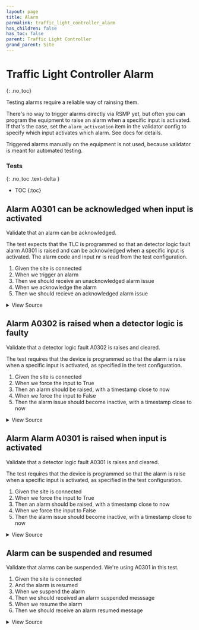 ```yaml
---
layout: page
title: Alarm
parmalink: traffic_light_controller_alarm
has_children: false
has_toc: false
parent: Traffic Light Controller
grand_parent: Site
---
```


# Traffic Light Controller Alarm
{: .no_toc}

Testing alarms require a reliable way of rainsing them.

There's no way to trigger alarms directly via RSMP yet,
but often you can program the equipment to raise an alarm
when a specific input is activated. If that's the case,
set the `alarm_activcation` item in the validator config to
specify which input activates which alarm. See docs for details.

Triggered alarms manually on the equipment is not used,
because validator is meant for automated testing.

### Tests
{: .no_toc .text-delta }

- TOC
{:toc}

## Alarm A0301 can be acknowledged when input is activated

Validate that an alarm can be acknowledged.

The test expects that the TLC is programmed so that an detector logic fault
alarm A0301 is raised and can be acknowledged when a specific input is activated.
The alarm code and input nr is read from the test configuration.

1. Given the site is connected
2. When we trigger an alarm
2. Then we should receive an unacknowledged alarm issue 
4. When we acknowledge the alarm
5. Then we should recieve an acknowledged alarm issue

<details markdown="block">
  <summary>
     View Source
  </summary>
```ruby
Validator::Site.connected do |task,supervisor,site|
  prepare task, site
  alarm_code_id = 'A0301'   # what alarm to expect
  timeout  = Validator.config['timeouts']['alarm']
  log "Activating alarm #{alarm_code_id}"
  deactivate = with_alarm_activated(task, site, alarm_code_id) do |alarm|   # raise alarm, by activating input
    log "Alarm #{alarm_code_id} is now active"
    # verify timestamp
    alarm_time = Time.parse(alarm.attributes["aTs"])
    expect(alarm_time).to be_within(1.minute).of Time.now.utc
    # test acknowledge and confirm
    log "Acknowledge alarm #{alarm_code_id}"
    collect_task = task.async do
      RSMP::AlarmCollector.new(site,
        num: 1,
        query: {'aCId'=>alarm_code_id, 'aSp' => /Issue/i, 'ack' => /Acknowledged/i, 'aS' => 'Active'},
        timeout: timeout
      ).collect!
    end
    m_id = RSMP::Message.make_m_id  # generate a message id, that can be used to listen for repsonses
    alarm = RSMP::AlarmAcknowledged.new(
      'mId' => m_id,
      'cId' => Validator.config['main_component'],
      'aTs' => site.clock.to_s,
      'aCId' => alarm_code_id
    )
    site.send_message alarm, nil
    messages = collect_task.wait
    expect(messages).to be_an(Array)
    expect(messages.first).to be_a(RSMP::Alarm)
  end
end
```
</details>




## Alarm A0302 is raised when a detector logic is faulty

Validate that a detector logic fault A0302 is raises and cleared.

The test requires that the device is programmed so that the alarm
is raise when a specific input is activated, as specified in the
test configuration.

1. Given the site is connected
2. When we force the input to True
3. Then an alarm should be raised, with a timestamp close to now
4. When we force the input to False
5. Then the alarm issue should become inactive, with a timestamp close to now

<details markdown="block">
  <summary>
     View Source
  </summary>
```ruby
Validator::Site.connected do |task,supervisor,site|
  alarm_code_id = 'A0302'
  prepare task, site
  def verify_timestamp alarm, duration=1.minute
    alarm_time = Time.parse(alarm.attributes["aTs"])
    expect(alarm_time).to be_within(duration).of Time.now.utc
  end
  deactivate = with_alarm_activated(task, site, alarm_code_id) do |alarm|   # raise alarm, by activating input
    verify_timestamp alarm
    log "Alarm #{alarm_code_id} is now Active"
  end
  verify_timestamp deactivate
  log "Alarm #{alarm_code_id} is now Inactive"
end
```
</details>




## Alarm Alarm A0301 is raised when input is activated

Validate that a detector logic fault A0301 is raises and cleared.

The test requires that the device is programmed so that the alarm
is raise when a specific input is activated, as specified in the
test configuration.

1. Given the site is connected
2. When we force the input to True
3. Then an alarm should be raised, with a timestamp close to now
4. When we force the input to False
5. Then the alarm issue should become inactive, with a timestamp close to now

<details markdown="block">
  <summary>
     View Source
  </summary>
```ruby
Validator::Site.connected do |task,supervisor,site|
  alarm_code_id = 'A0301'
  prepare task, site
  def verify_timestamp alarm, duration=1.minute
    alarm_time = Time.parse(alarm.attributes["aTs"])
    expect(alarm_time).to be_within(duration).of Time.now.utc
  end
  deactivate = with_alarm_activated(task, site, alarm_code_id) do |alarm|   # raise alarm, by activating input
    verify_timestamp alarm
    log "Alarm #{alarm_code_id} is now Active"
  end
  verify_timestamp deactivate
  log "Alarm #{alarm_code_id} is now Inactive"
end
```
</details>




## Alarm can be suspended and resumed

Validate that alarms can be suspended. We're using A0301 in this test.

1. Given the site is connected
2. And the alarm is  resumed
3. When we suspend the alarm
4. Then we should received an alarm suspended messsage
5. When we resume the alarm
6. Then we should receive an alarm resumed message

<details markdown="block">
  <summary>
     View Source
  </summary>
```ruby
Validator::Site.connected do |task,supervisor,site|
  alarm_code = 'A0301'
  # first resume to make sure something happens when we suspend
  resume = RSMP::AlarmResume.new(
    'cId' => Validator.config['main_component'],
    'aCId' => alarm_code
  )
  site.send_message resume
  # now suspend the alarm while collecting responses
  suspend = RSMP::AlarmSuspend.new(
    'mId' => RSMP::Message.make_m_id,     # generate a message id, that can be used to listen for responses
    'cId' => Validator.config['main_component'],
    'aCId' => alarm_code
  )
  collect_task = task.async do
    RSMP::AlarmCollector.new(site,
      m_id: suspend.m_id,
      num: 1,
      query: {'aCI'=>alarm_code,'aSp'=>'Suspend','sS'=>'suspended'},
      timeout: Validator.config['timeouts']['alarm']
    ).collect!
  end
  begin
    site.send_message suspend
    messages = collect_task.wait
    expect(messages).to be_an(Array)
    message = messages.first
    expect(message).to be_a(RSMP::AlarmSuspended)
  rescue
    site.send_message resume    # clean up by resuming alarm
    raise
  end
    # clean up by resuming alarm
  resume.attributes['mId'] = RSMP::Message.make_m_id  # generate a message id, that can be used to listen for responses
  collect_task = task.async do
    RSMP::AlarmCollector.new(site, 
      m_id: resume.m_id,
      num: 1,
      query: {'aCI'=>alarm_code,'aSp'=>'Suspend','sS'=>'notSuspended'},
      timeout: Validator.config['timeouts']['alarm']
    ).collect!
  end
  site.send_message resume
  messages = collect_task.wait
  expect(messages).to be_an(Array)
  message = messages.first
  expect(message).to be_a(RSMP::AlarmResumed)
end
```
</details>


